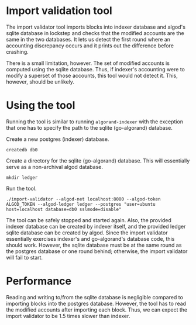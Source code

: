# Import validation tool

The import validator tool imports blocks into indexer database and algod's
sqlite database in lockstep and checks that the modified accounts are the same
in the two databases.
It lets us detect the first round where an accounting discrepancy occurs
and it prints out the difference before crashing.

There is a small limitation, however.
The set of modified accounts is computed using the sqlite database.
Thus, if indexer's accounting were to modify a superset of those accounts,
this tool would not detect it.
This, however, should be unlikely.

# Using the tool

Running the tool is similar to running `algorand-indexer` with the exception
that one has to specify the path to the sqlite (go-algorand) database.

Create a new postgres (indexer) database.
```
createdb db0
```

Create a directory for the sqlite (go-algorand) database.
This will essentially serve as a non-archival algod database.
```
mkdir ledger
```

Run the tool.
```
./import-validator --algod-net localhost:8080 --algod-token ALGOD_TOKEN --algod-ledger ledger --postgres "user=ubuntu host=localhost database=db0 sslmode=disable"
```

The tool can be safely stopped and started again.
Also, the provided indexer database can be created by indexer itself, and the
provided ledger sqlite database can be created by algod.
Since the import validator essentially exercises indexer's and go-algorand's
database code, this should work.
However, the sqlite database must be at the same round as the postgres database
or one round behind; otherwise, the import validator will fail to start.

# Performance

Reading and writing to/from the sqlite database is negligible compared to
importing blocks into the postgres database.
However, the tool has to read the modified accounts after importing each block.
Thus, we can expect the import validator to be 1.5 times slower than indexer.
